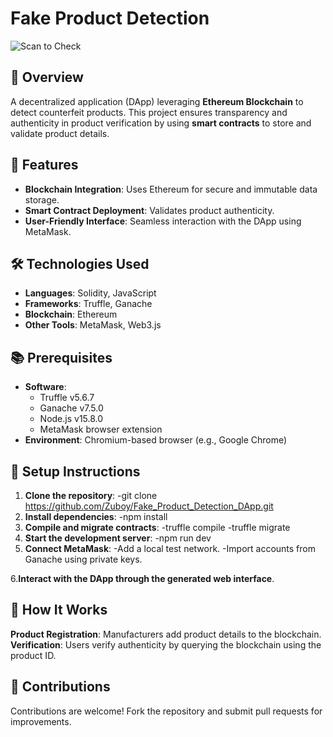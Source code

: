 # Fake Product Detection 

![Scan to Check](https://github.com/user-attachments/assets/0daee3b5-3767-4076-a83a-c07abc9c8f90)

## 🌟 Overview
A decentralized application (DApp) leveraging **Ethereum Blockchain** to detect counterfeit products. This project ensures transparency and authenticity in product verification by using **smart contracts** to store and validate product details.

## 🚀 Features
- **Blockchain Integration**: Uses Ethereum for secure and immutable data storage.
- **Smart Contract Deployment**: Validates product authenticity.
- **User-Friendly Interface**: Seamless interaction with the DApp using MetaMask.

## 🛠️ Technologies Used
- **Languages**: Solidity, JavaScript
- **Frameworks**: Truffle, Ganache
- **Blockchain**: Ethereum
- **Other Tools**: MetaMask, Web3.js

## 📚 Prerequisites
- **Software**:
  - Truffle v5.6.7
  - Ganache v7.5.0
  - Node.js v15.8.0
  - MetaMask browser extension
- **Environment**: Chromium-based browser (e.g., Google Chrome)

## 🔧 Setup Instructions
1. **Clone the repository**:
   -git clone https://github.com/Zuboy/Fake_Product_Detection_DApp.git
2. **Install dependencies**:
   -npm install
3. **Compile and migrate contracts**:
   -truffle compile
   -truffle migrate
4. **Start the development server**:
   -npm run dev
5. **Connect MetaMask**:
   -Add a local test network.
   -Import accounts from Ganache using private keys.
   
6.**Interact with the DApp through the generated web interface**.
   
## 📖 How It Works
**Product Registration**: Manufacturers add product details to the blockchain.
**Verification**: Users verify authenticity by querying the blockchain using the product ID.

## 🤝 Contributions
Contributions are welcome! Fork the repository and submit pull requests for improvements.
